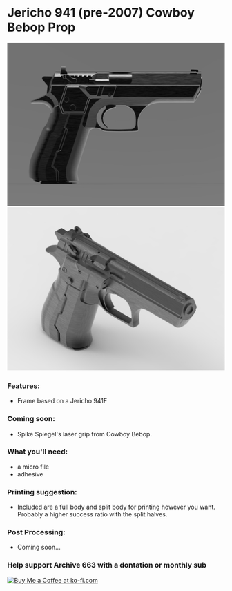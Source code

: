 # Jericho 941 (pre-2007) Cowboy Bebop Prop

![Jericho941Prop1](https://github.com/Archive-663/jericho941/blob/main/ASSETS/photo/jerichoProp_1.jpg)
![Jericho941Prop2](https://github.com/Archive-663/jericho941/blob/main/ASSETS/photo/jerichoProp_2.jpg)

### Features:
- Frame based on a Jericho 941F

### Coming soon:
- Spike Spiegel's laser grip from Cowboy Bebop. 

### What you'll need:
- a micro file
- adhesive

### Printing suggestion:
- Included are a full body and split body for printing however you want. Probably a higher success ratio with the split halves. 

### Post Processing:
- Coming soon...

### Help support Archive 663 with a dontation or monthly sub

<a href='https://ko-fi.com/P5P3MHMSF' target='_blank'><img height='36' style='border:0px;height:36px;' src='https://storage.ko-fi.com/cdn/kofi2.png?v=3' border='0' alt='Buy Me a Coffee at ko-fi.com' /></a>
